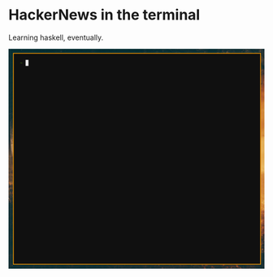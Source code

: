 # HackerNews in the terminal

Learning haskell, eventually.

![demo gif](https://github.com/OlleLinderos/hn/blob/master/hn.gif)
